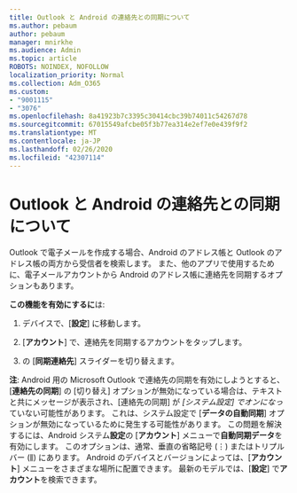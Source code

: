 ```yaml
---
title: Outlook と Android の連絡先との同期について
ms.author: pebaum
author: pebaum
manager: mnirkhe
ms.audience: Admin
ms.topic: article
ROBOTS: NOINDEX, NOFOLLOW
localization_priority: Normal
ms.collection: Adm_O365
ms.custom:
- "9001115"
- "3076"
ms.openlocfilehash: 8a41923b7c3395c30414cbc39b74011c54267d78
ms.sourcegitcommit: 67015549afcbe05f3b77ea314e2ef7e0e439f9f2
ms.translationtype: MT
ms.contentlocale: ja-JP
ms.lasthandoff: 02/26/2020
ms.locfileid: "42307114"
---
```

# <a name="how-does-outlook-sync-with-my-android-contacts"></a>Outlook と Android の連絡先との同期について

Outlook で電子メールを作成する場合、Android のアドレス帳と Outlook のアドレス帳の両方から受信者を検索します。 また、他のアプリで使用するために、電子メールアカウントから Android のアドレス帳に連絡先を同期するオプションもあります。 
 
**この機能を有効にするに**は:
 
1. デバイスで、[**設定**] に移動します。

2. [**アカウント**] で、連絡先を同期するアカウントをタップします。

3. の [**同期連絡先**] スライダーを切り替えます。
 
**注**: Android 用の Microsoft Outlook で連絡先の同期を有効にしようとすると、[**連絡先の同期**] の [切り替え] オプションが無効になっている場合は、テキストと共にメッセージが表示され、[連絡先の同期] が *[システム設定] でオンになっ*ていない可能性があります。 これは、システム設定で [**データの自動同期**] オプションが無効になっているために発生する可能性があります。 この問題を解決するには、Android システム**設定**の [**アカウント**] メニューで**自動同期データ**を有効にします。 このオプションは、通常、垂直の省略記号 (⋮) またはトリプルバー (⫼) にあります。 Android のデバイスとバージョンによっては、[**アカウント**] メニューをさまざまな場所に配置できます。 最新のモデルでは、[**設定**] で**アカウント**を検索できます。